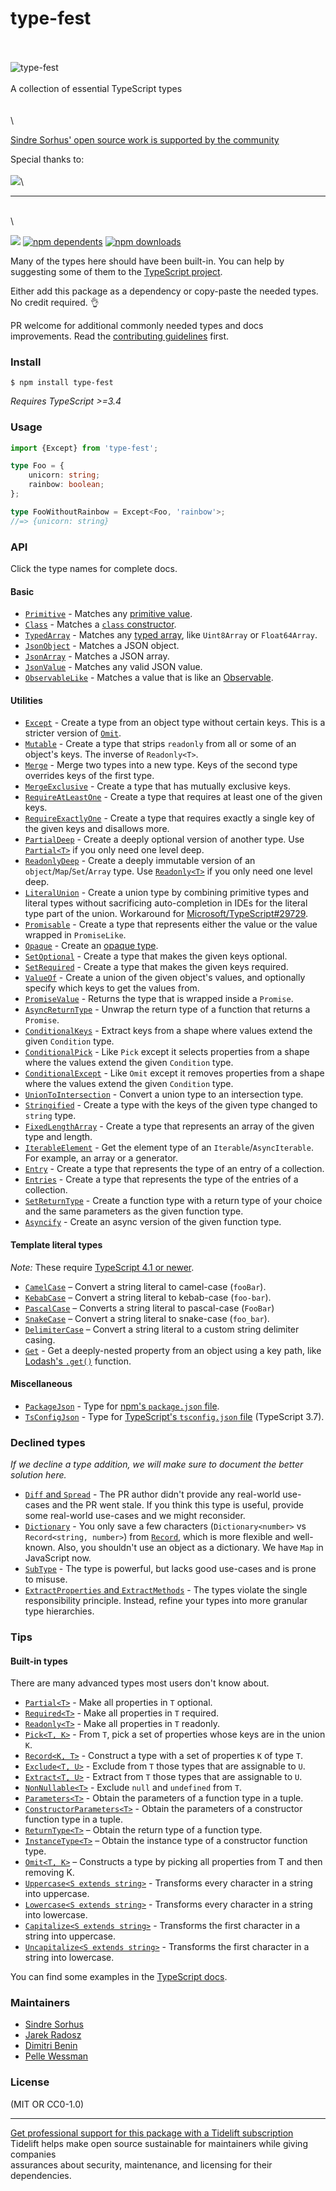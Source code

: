 # type-fest

\
\
![type-fest](media/logo.svg)\
\
A collection of essential TypeScript types\
\
\
\


[Sindre Sorhus' open source work is supported by the community](https://github.com/sponsors/sindresorhus)

Special thanks to:\
\
[![](https://sindresorhus.com/assets/thanks/standard-resume-logo.svg)](https://standardresume.co/tech)\


***

\
\


[![](https://img.shields.io/badge/unicorn-approved-ff69b4.svg)](https://giphy.com/gifs/illustration-rainbow-unicorn-26AHG5KGFxSkUWw1i) [![npm dependents](https://badgen.net/npm/dependents/type-fest)](https://www.npmjs.com/package/type-fest?activeTab=dependents) [![npm downloads](https://badgen.net/npm/dt/type-fest)](https://www.npmjs.com/package/type-fest)

Many of the types here should have been built-in. You can help by suggesting some of them to the [TypeScript project](https://github.com/Microsoft/TypeScript/blob/master/CONTRIBUTING.md).

Either add this package as a dependency or copy-paste the needed types. No credit required. 👌

PR welcome for additional commonly needed types and docs improvements. Read the [contributing guidelines](.github/contributing.md) first.

### Install

```
$ npm install type-fest
```

_Requires TypeScript >=3.4_

### Usage

```ts
import {Except} from 'type-fest';

type Foo = {
	unicorn: string;
	rainbow: boolean;
};

type FooWithoutRainbow = Except<Foo, 'rainbow'>;
//=> {unicorn: string}
```

### API

Click the type names for complete docs.

#### Basic

* [`Primitive`](source/basic.d.ts) - Matches any [primitive value](https://developer.mozilla.org/en-US/docs/Glossary/Primitive).
* [`Class`](source/basic.d.ts) - Matches a [`class` constructor](https://developer.mozilla.org/en-US/docs/Web/JavaScript/Reference/Classes).
* [`TypedArray`](source/typed-array.d.ts) - Matches any [typed array](https://developer.mozilla.org/en-US/docs/Web/JavaScript/Reference/Global\_Objects/TypedArray), like `Uint8Array` or `Float64Array`.
* [`JsonObject`](source/basic.d.ts) - Matches a JSON object.
* [`JsonArray`](source/basic.d.ts) - Matches a JSON array.
* [`JsonValue`](source/basic.d.ts) - Matches any valid JSON value.
* [`ObservableLike`](source/basic.d.ts) - Matches a value that is like an [Observable](https://github.com/tc39/proposal-observable).

#### Utilities

* [`Except`](source/except.d.ts) - Create a type from an object type without certain keys. This is a stricter version of [`Omit`](https://www.typescriptlang.org/docs/handbook/release-notes/typescript-3-5.html#the-omit-helper-type).
* [`Mutable`](source/mutable.d.ts) - Create a type that strips `readonly` from all or some of an object's keys. The inverse of `Readonly<T>`.
* [`Merge`](source/merge.d.ts) - Merge two types into a new type. Keys of the second type overrides keys of the first type.
* [`MergeExclusive`](source/merge-exclusive.d.ts) - Create a type that has mutually exclusive keys.
* [`RequireAtLeastOne`](source/require-at-least-one.d.ts) - Create a type that requires at least one of the given keys.
* [`RequireExactlyOne`](source/require-exactly-one.d.ts) - Create a type that requires exactly a single key of the given keys and disallows more.
* [`PartialDeep`](source/partial-deep.d.ts) - Create a deeply optional version of another type. Use [`Partial<T>`](https://github.com/Microsoft/TypeScript/blob/2961bc3fc0ea1117d4e53bc8e97fa76119bc33e3/src/lib/es5.d.ts#L1401-L1406) if you only need one level deep.
* [`ReadonlyDeep`](source/readonly-deep.d.ts) - Create a deeply immutable version of an `object`/`Map`/`Set`/`Array` type. Use [`Readonly<T>`](https://github.com/Microsoft/TypeScript/blob/2961bc3fc0ea1117d4e53bc8e97fa76119bc33e3/src/lib/es5.d.ts#L1415-L1420) if you only need one level deep.
* [`LiteralUnion`](source/literal-union.d.ts) - Create a union type by combining primitive types and literal types without sacrificing auto-completion in IDEs for the literal type part of the union. Workaround for [Microsoft/TypeScript#29729](https://github.com/Microsoft/TypeScript/issues/29729).
* [`Promisable`](source/promisable.d.ts) - Create a type that represents either the value or the value wrapped in `PromiseLike`.
* [`Opaque`](source/opaque.d.ts) - Create an [opaque type](https://codemix.com/opaque-types-in-javascript/).
* [`SetOptional`](source/set-optional.d.ts) - Create a type that makes the given keys optional.
* [`SetRequired`](source/set-required.d.ts) - Create a type that makes the given keys required.
* [`ValueOf`](source/value-of.d.ts) - Create a union of the given object's values, and optionally specify which keys to get the values from.
* [`PromiseValue`](source/promise-value.d.ts) - Returns the type that is wrapped inside a `Promise`.
* [`AsyncReturnType`](source/async-return-type.d.ts) - Unwrap the return type of a function that returns a `Promise`.
* [`ConditionalKeys`](source/conditional-keys.d.ts) - Extract keys from a shape where values extend the given `Condition` type.
* [`ConditionalPick`](source/conditional-pick.d.ts) - Like `Pick` except it selects properties from a shape where the values extend the given `Condition` type.
* [`ConditionalExcept`](source/conditional-except.d.ts) - Like `Omit` except it removes properties from a shape where the values extend the given `Condition` type.
* [`UnionToIntersection`](source/union-to-intersection.d.ts) - Convert a union type to an intersection type.
* [`Stringified`](source/stringified.d.ts) - Create a type with the keys of the given type changed to `string` type.
* [`FixedLengthArray`](source/fixed-length-array.d.ts) - Create a type that represents an array of the given type and length.
* [`IterableElement`](source/iterable-element.d.ts) - Get the element type of an `Iterable`/`AsyncIterable`. For example, an array or a generator.
* [`Entry`](source/entry.d.ts) - Create a type that represents the type of an entry of a collection.
* [`Entries`](source/entries.d.ts) - Create a type that represents the type of the entries of a collection.
* [`SetReturnType`](source/set-return-type.d.ts) - Create a function type with a return type of your choice and the same parameters as the given function type.
* [`Asyncify`](source/asyncify.d.ts) - Create an async version of the given function type.

#### Template literal types

_Note:_ These require [TypeScript 4.1 or newer](https://devblogs.microsoft.com/typescript/announcing-typescript-4-1/#template-literal-types).

* [`CamelCase`](ts41/camel-case.d.ts) – Convert a string literal to camel-case (`fooBar`).
* [`KebabCase`](ts41/kebab-case.d.ts) – Convert a string literal to kebab-case (`foo-bar`).
* [`PascalCase`](ts41/pascal-case.d.ts) – Converts a string literal to pascal-case (`FooBar`)
* [`SnakeCase`](ts41/snake-case.d.ts) – Convert a string literal to snake-case (`foo_bar`).
* [`DelimiterCase`](ts41/delimiter-case.d.ts) – Convert a string literal to a custom string delimiter casing.
* [`Get`](ts41/get.d.ts) - Get a deeply-nested property from an object using a key path, like [Lodash's `.get()`](https://lodash.com/docs/latest#get) function.

#### Miscellaneous

* [`PackageJson`](source/package-json.d.ts) - Type for [npm's `package.json` file](https://docs.npmjs.com/creating-a-package-json-file).
* [`TsConfigJson`](source/tsconfig-json.d.ts) - Type for [TypeScript's `tsconfig.json` file](https://www.typescriptlang.org/docs/handbook/tsconfig-json.html) (TypeScript 3.7).

### Declined types

_If we decline a type addition, we will make sure to document the better solution here._

* [`Diff` and `Spread`](https://github.com/sindresorhus/type-fest/pull/7) - The PR author didn't provide any real-world use-cases and the PR went stale. If you think this type is useful, provide some real-world use-cases and we might reconsider.
* [`Dictionary`](https://github.com/sindresorhus/type-fest/issues/33) - You only save a few characters (`Dictionary<number>` vs `Record<string, number>`) from [`Record`](https://github.com/Microsoft/TypeScript/blob/2961bc3fc0ea1117d4e53bc8e97fa76119bc33e3/src/lib/es5.d.ts#L1429-L1434), which is more flexible and well-known. Also, you shouldn't use an object as a dictionary. We have `Map` in JavaScript now.
* [`SubType`](https://github.com/sindresorhus/type-fest/issues/22) - The type is powerful, but lacks good use-cases and is prone to misuse.
* [`ExtractProperties` and `ExtractMethods`](https://github.com/sindresorhus/type-fest/pull/4) - The types violate the single responsibility principle. Instead, refine your types into more granular type hierarchies.

### Tips

#### Built-in types

There are many advanced types most users don't know about.

* [`Partial<T>`](https://github.com/Microsoft/TypeScript/blob/2961bc3fc0ea1117d4e53bc8e97fa76119bc33e3/src/lib/es5.d.ts#L1401-L1406) - Make all properties in `T` optional.
* [`Required<T>`](https://github.com/Microsoft/TypeScript/blob/2961bc3fc0ea1117d4e53bc8e97fa76119bc33e3/src/lib/es5.d.ts#L1408-L1413) - Make all properties in `T` required.
* [`Readonly<T>`](https://github.com/Microsoft/TypeScript/blob/2961bc3fc0ea1117d4e53bc8e97fa76119bc33e3/src/lib/es5.d.ts#L1415-L1420) - Make all properties in `T` readonly.
* [`Pick<T, K>`](https://github.com/Microsoft/TypeScript/blob/2961bc3fc0ea1117d4e53bc8e97fa76119bc33e3/src/lib/es5.d.ts#L1422-L1427) - From `T`, pick a set of properties whose keys are in the union `K`.
* [`Record<K, T>`](https://github.com/Microsoft/TypeScript/blob/2961bc3fc0ea1117d4e53bc8e97fa76119bc33e3/src/lib/es5.d.ts#L1429-L1434) - Construct a type with a set of properties `K` of type `T`.
* [`Exclude<T, U>`](https://github.com/Microsoft/TypeScript/blob/2961bc3fc0ea1117d4e53bc8e97fa76119bc33e3/src/lib/es5.d.ts#L1436-L1439) - Exclude from `T` those types that are assignable to `U`.
* [`Extract<T, U>`](https://github.com/Microsoft/TypeScript/blob/2961bc3fc0ea1117d4e53bc8e97fa76119bc33e3/src/lib/es5.d.ts#L1441-L1444) - Extract from `T` those types that are assignable to `U`.
* [`NonNullable<T>`](https://github.com/Microsoft/TypeScript/blob/2961bc3fc0ea1117d4e53bc8e97fa76119bc33e3/src/lib/es5.d.ts#L1446-L1449) - Exclude `null` and `undefined` from `T`.
* [`Parameters<T>`](https://github.com/Microsoft/TypeScript/blob/2961bc3fc0ea1117d4e53bc8e97fa76119bc33e3/src/lib/es5.d.ts#L1451-L1454) - Obtain the parameters of a function type in a tuple.
* [`ConstructorParameters<T>`](https://github.com/Microsoft/TypeScript/blob/2961bc3fc0ea1117d4e53bc8e97fa76119bc33e3/src/lib/es5.d.ts#L1456-L1459) - Obtain the parameters of a constructor function type in a tuple.
* [`ReturnType<T>`](https://github.com/Microsoft/TypeScript/blob/2961bc3fc0ea1117d4e53bc8e97fa76119bc33e3/src/lib/es5.d.ts#L1461-L1464) – Obtain the return type of a function type.
* [`InstanceType<T>`](https://github.com/Microsoft/TypeScript/blob/2961bc3fc0ea1117d4e53bc8e97fa76119bc33e3/src/lib/es5.d.ts#L1466-L1469) – Obtain the instance type of a constructor function type.
* [`Omit<T, K>`](https://github.com/microsoft/TypeScript/blob/71af02f7459dc812e85ac31365bfe23daf14b4e4/src/lib/es5.d.ts#L1446) – Constructs a type by picking all properties from T and then removing K.
* [`Uppercase<S extends string>`](https://www.typescriptlang.org/docs/handbook/release-notes/typescript-4-1.html#template-literal-types) - Transforms every character in a string into uppercase.
* [`Lowercase<S extends string>`](https://www.typescriptlang.org/docs/handbook/release-notes/typescript-4-1.html#template-literal-types) - Transforms every character in a string into lowercase.
* [`Capitalize<S extends string>`](https://www.typescriptlang.org/docs/handbook/release-notes/typescript-4-1.html#template-literal-types) - Transforms the first character in a string into uppercase.
* [`Uncapitalize<S extends string>`](https://www.typescriptlang.org/docs/handbook/release-notes/typescript-4-1.html#template-literal-types) - Transforms the first character in a string into lowercase.

You can find some examples in the [TypeScript docs](https://www.typescriptlang.org/docs/handbook/advanced-types.html#predefined-conditional-types).

### Maintainers

* [Sindre Sorhus](https://github.com/sindresorhus)
* [Jarek Radosz](https://github.com/CvX)
* [Dimitri Benin](https://github.com/BendingBender)
* [Pelle Wessman](https://github.com/voxpelli)

### License

(MIT OR CC0-1.0)

***

[Get professional support for this package with a Tidelift subscription](https://tidelift.com/subscription/pkg/npm-type-fest?utm\_source=npm-type-fest\&utm\_medium=referral\&utm\_campaign=readme)\
Tidelift helps make open source sustainable for maintainers while giving companies\
assurances about security, maintenance, and licensing for their dependencies.
